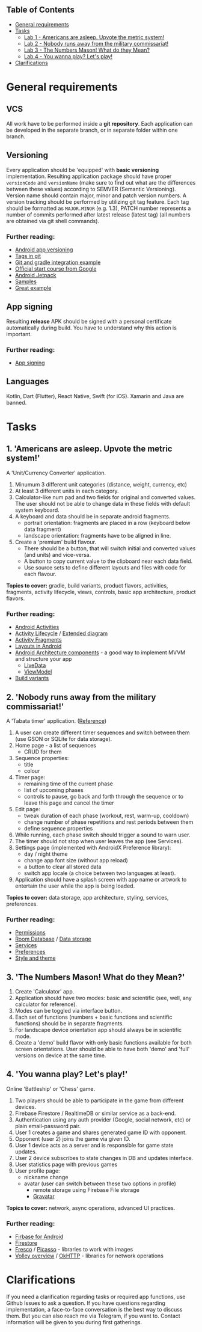 ## Table of Contents
- [General requirements](#General-requirements)
- [Tasks](#Tasks)
  - [Lab 1 - Americans are asleep. Upvote the metric system!](#1-Americans-are-asleep-Upvote-the-metric-system)
  - [Lab 2 - Nobody runs away from the military commissariat!](#2-Nobody-runs-away-from-the-military-commissariat)
  - [Lab 3 - The Numbers Mason! What do they Mean?](#3-the-numbers-mason!-what-do-they-mean?)
  - [Lab 4 - You wanna play? Let's play!](#4-you-wanna-play-lets-play)
- [Clarifications](#Clarifications)

# General requirements

## VCS
All work have to be performed inside a **git repository**. Each application can be developed in the separate branch, or in separate folder within one branch.

## Versioning
Every application should be 'equipped' with **basic versioning** implementation. Resulting application package should have proper `versionCode` and `versionName` (make sure to find out what are the differences between these values) according to SEMVER (Semantic Versioning). Version name should contain major, minor and patch version numbers. A version tracking should be performed by utilizing git tag feature. Each tag should be formatted as `MAJOR.MINOR` (e.g. 1.3), PATCH number represents a number of commits performed after latest release (latest tag) (all numbers are obtained via git shell commands).

### Further reading:
- [Android app versioning](https://developer.android.com/studio/publish/versioning)
- [Tags in git](https://git-scm.com/book/en/v2/Git-Basics-Tagging)
- [Git and gradle integration example](https://gist.github.com/erics/1c6e333b70508be01c884b7e54d8cfbf)
- [Official start course from Google](https://developer.android.com/courses)
- [Android Jetpack](https://developer.android.com/jetpack)
- [Samples](https://developer.android.com/samples)
- [Great example](https://github.com/android/nowinandroid)

## App signing
Resulting **release** APK should be signed with a personal certificate automatically during build. You have to understand why this action is important.

### Further reading:
- [App signing](https://developer.android.com/studio/publish/app-signing)

## Languages
Kotlin, Dart (Flutter), React Native, Swift (for iOS).
Xamarin and Java are banned.

# Tasks

## 1. 'Americans are asleep. Upvote the metric system!'
A 'Unit/Currency Converter' application.

1. Minumum 3 different unit categories (distance, weight, currency, etc)
2. At least 3 different units in each category.
3. Calculator-like num pad and two fields for original and converted values. The user should not be able to change data in these fields with default system keyboard.
4. A keyboard and data should be in separate android fragments.
   - portrait orientation: fragments are placed in a row (keyboard below data fragment)
   - landscape orientation: fragments have to be aligned in line.
5. Create a 'premium' build flavour.
   - There should be a button, that will switch initial and converted values (and units) and vice-versa.
   - A button to copy current value to the clipboard near each data field.
   - Use source sets to define different layouts and files with code for each flavour.

**Topics to cover:** gradle, build variants, product flavors, activities, fragments, activity lifecycle, views, controls, basic app architecture, product flavors.

### Further reading:
- [Android Activities](https://developer.android.com/guide/components/activities/intro-activities)
- [Activity Lifecycle](https://developer.android.com/guide/components/activities/activity-lifecycle) / [Extended diagram](https://github.com/xxv/android-lifecycle)
- [Activity Fragments](https://developer.android.com/guide/components/fragments)
- [Layouts in Android](https://developer.android.com/guide/topics/ui/declaring-layout)
- [Android Architecture components](https://developer.android.com/topic/libraries/architecture) - a good way to implement MVVM and structure your app
   - [LiveData](https://developer.android.com/topic/libraries/architecture/livedata)
   - [ViewModel](https://developer.android.com/topic/libraries/architecture/viewmodel)
- [Build variants](https://developer.android.com/studio/build/build-variants)


## 2. 'Nobody runs away from the military commissariat!'
A 'Tabata timer' application. ([Reference](https://play.google.com/store/apps/details?id=com.evgeniysharafan.tabatatimer&hl=ru))

1. A user can create different timer sequences and switch between them (use GSON or SQLite for data storage).
2. Home page - a list of sequences
   - CRUD for them
3. Sequence properties:
   - title
   - colour
4. Timer page:
   - remaining time of the current phase
   - list of upcoming phases
   - controls to pause, go back and forth through the sequence or to leave this page and cancel the timer
5. Edit page:
   - tweak duration of each phase (workout, rest, warm-up, cooldown)
   - change number of phase repetitions and rest periods between them
   - define sequence properties
6. While running, each phase switch should trigger a sound to warn user.
7. The timer should not stop when user leaves the app (see Services).
8. Settings page (implemented with AndroidX Preference library):
   - day / night theme
   - change app font size (without app reload)
   - a button to clear all stored data
   - switch app locale (a choice between two languages at least).
9. Application should have a splash screen with app name or artwork to entertain the user while the app is being loaded.

**Topics to cover:** data storage, app architecture, styling, services, preferences.

### Further reading:
- [Permissions](https://developer.android.com/guide/topics/permissions/overview)
- [Room Database](https://developer.android.com/training/data-storage/room) / [Data storage](https://developer.android.com/training/data-storage/app-specific)
- [Services](https://developer.android.com/guide/components/services)
- [Preferences](https://developer.android.com/guide/topics/ui/settings)
- [Style and theme](https://developer.android.com/guide/topics/ui/look-and-feel/themes)


## 3. 'The Numbers Mason! What do they Mean?'

1. Create 'Calculator' app.
2. Application should have two modes: basic and scientific (see, well, any calculator for reference).
3. Modes can be toggled via interface button.
4. Each set of functions (numbers + basic functions and scientific functions) should be in separate fragments.
5. For landscape device orientation app should always be in scientific mode.
6. Create a 'demo' build flavor with only basic functions available for both screen orientations. User should be able to have both 'demo' and 'full' versions on device at the same time.


## 4. 'You wanna play? Let's play!'
Online  'Battleship' or 'Chess' game.

1. Two players should be able to participate in the game from different devices.
2. Firebase Firestore / RealtimeDB or similar service as a back-end.
3. Authentication using any auth provider (Google, social network, etc) or plain email-password pair.
4. User 1 creates a game and shares generated game ID with opponent.
5. Opponent (user 2) joins the game via given ID.
6. User 1 device acts as a server and is responsible for game state updates.
7. User 2 device subscribes to state changes in DB and updates interface.
8. User statistics page with previous games
9. User profile page:
    - nickname change
    - avatar (user can switch between these two options in profile)
      - remote storage using Firebase File storage
      - [Gravatar](https://ru.gravatar.com/)

**Topics to cover:** network, async operations, advanced UI practices.

### Further reading:
- [Firbase for Android](https://firebase.google.com/docs/android/setup)
- [Firestore](https://firebase.google.com/docs/firestore)
- [Fresco](https://frescolib.org/docs/index.html) / [Picasso](https://square.github.io/picasso/) - libraries to work with images
- [Volley overview](https://developer.android.com/training/volley) / [OkHTTP](https://square.github.io/okhttp/) - libraries for network operations

# Clarifications
If you need a clarification regarding tasks or required app functions, use Github Issues to ask a question. If you have questions regarding implementation, a face-to-face conversation is the best way to discuss them. But you can also reach me via Telegram, if you want to. Contact information will be given to you during first gatherings.
